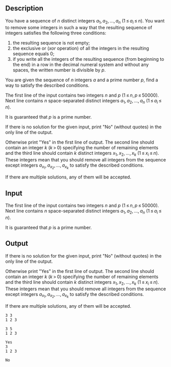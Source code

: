 ## Description

<div><p>You have a sequence of <span class="tex-span"><i>n</i></span> distinct integers <span class="tex-span"><i>a</i><sub class="lower-index">1</sub>, <i>a</i><sub class="lower-index">2</sub>, ..., <i>a</i><sub class="lower-index"><i>n</i></sub></span> <span class="tex-span">(1 ≤ <i>a</i><sub class="lower-index"><i>i</i></sub> ≤ <i>n</i>)</span>. You want to remove some integers in such a way that the resulting sequence of integers satisfies the following three conditions:</p><ol> <li> the resulting sequence is not empty; </li><li> the exclusive or (<span class="tex-span"><i>xor</i></span> operation) of all the integers in the resulting sequence equals <span class="tex-span">0</span>; </li><li> if you write all the integers of the resulting sequence (from beginning to the end) in a row in the decimal numeral system and without any spaces, the written number is divisible by <span class="tex-span"><i>p</i></span>. </li></ol><p>You are given the sequence of <span class="tex-span"><i>n</i></span> integers <span class="tex-span"><i>a</i></span> and a prime number <span class="tex-span"><i>p</i></span>, find a way to satisfy the described conditions.</p></div><div class="input-specification"><p>The first line of the input contains two integers <span class="tex-span"><i>n</i></span> and <span class="tex-span"><i>p</i></span> <span class="tex-span">(1 ≤ <i>n</i>, <i>p</i> ≤ 50000)</span>. Next line contains <span class="tex-span"><i>n</i></span> space-separated distinct integers <span class="tex-span"><i>a</i><sub class="lower-index">1</sub>, <i>a</i><sub class="lower-index">2</sub>, ..., <i>a</i><sub class="lower-index"><i>n</i></sub></span> <span class="tex-span">(1 ≤ <i>a</i><sub class="lower-index"><i>i</i></sub> ≤ <i>n</i>)</span>.</p><p>It is guaranteed that <span class="tex-span"><i>p</i></span> is a prime number.</p></div><div class="output-specification"><p>If there is no solution for the given input, print "<span class="tex-font-style-tt">No</span>" (without quotes) in the only line of the output.</p><p>Otherwise print "<span class="tex-font-style-tt">Yes</span>" in the first line of output. The second line should contain an integer <span class="tex-span"><i>k</i></span> <span class="tex-span">(<i>k</i> &gt; 0)</span> specifying the number of remaining elements and the third line should contain <span class="tex-span"><i>k</i></span> distinct integers <span class="tex-span"><i>x</i><sub class="lower-index">1</sub>, <i>x</i><sub class="lower-index">2</sub>, ..., <i>x</i><sub class="lower-index"><i>k</i></sub></span> <span class="tex-span">(1 ≤ <i>x</i><sub class="lower-index"><i>i</i></sub> ≤ <i>n</i>)</span>. These integers mean that you should remove all integers from the sequence except integers <span class="tex-span"><i>a</i><sub class="lower-index"><i>x</i><sub class="lower-index">1</sub></sub>, <i>a</i><sub class="lower-index"><i>x</i><sub class="lower-index">2</sub></sub>, ..., <i>a</i><sub class="lower-index"><i>x</i><sub class="lower-index"><i>k</i></sub></sub></span> to satisfy the described conditions.</p><p>If there are multiple solutions, any of them will be accepted.</p></div>

## Input

<p>The first line of the input contains two integers <span class="tex-span"><i>n</i></span> and <span class="tex-span"><i>p</i></span> <span class="tex-span">(1 ≤ <i>n</i>, <i>p</i> ≤ 50000)</span>. Next line contains <span class="tex-span"><i>n</i></span> space-separated distinct integers <span class="tex-span"><i>a</i><sub class="lower-index">1</sub>, <i>a</i><sub class="lower-index">2</sub>, ..., <i>a</i><sub class="lower-index"><i>n</i></sub></span> <span class="tex-span">(1 ≤ <i>a</i><sub class="lower-index"><i>i</i></sub> ≤ <i>n</i>)</span>.</p><p>It is guaranteed that <span class="tex-span"><i>p</i></span> is a prime number.</p>

## Output

<p>If there is no solution for the given input, print "<span class="tex-font-style-tt">No</span>" (without quotes) in the only line of the output.</p><p>Otherwise print "<span class="tex-font-style-tt">Yes</span>" in the first line of output. The second line should contain an integer <span class="tex-span"><i>k</i></span> <span class="tex-span">(<i>k</i> &gt; 0)</span> specifying the number of remaining elements and the third line should contain <span class="tex-span"><i>k</i></span> distinct integers <span class="tex-span"><i>x</i><sub class="lower-index">1</sub>, <i>x</i><sub class="lower-index">2</sub>, ..., <i>x</i><sub class="lower-index"><i>k</i></sub></span> <span class="tex-span">(1 ≤ <i>x</i><sub class="lower-index"><i>i</i></sub> ≤ <i>n</i>)</span>. These integers mean that you should remove all integers from the sequence except integers <span class="tex-span"><i>a</i><sub class="lower-index"><i>x</i><sub class="lower-index">1</sub></sub>, <i>a</i><sub class="lower-index"><i>x</i><sub class="lower-index">2</sub></sub>, ..., <i>a</i><sub class="lower-index"><i>x</i><sub class="lower-index"><i>k</i></sub></sub></span> to satisfy the described conditions.</p><p>If there are multiple solutions, any of them will be accepted.</p>





```input1
3 3
1 2 3

```




```input2
3 5
1 2 3

```




```output1
Yes
3
1 2 3 

```




```output2
No

```


